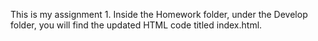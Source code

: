 This is my assignment 1. Inside the Homework folder, under the Develop folder, you will find the updated HTML code titled index.html. 
